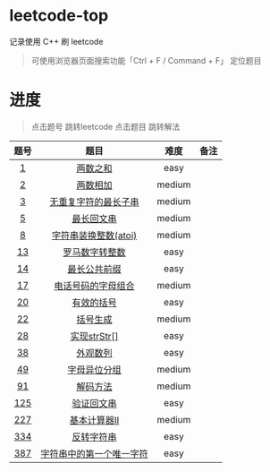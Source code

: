 # leetcode-top

记录使用 C++ 刷 leetcode

> 可使用浏览器页面搜索功能「Ctrl + F / Command + F」 定位题目

# 进度

> 点击题号 跳转leetcode
> 点击题目 跳转解法

|                             题号                             |                   题目                    |  难度  | 备注 |
| :----------------------------------------------------------: | :---------------------------------------: | :----: | :--: |
|        [1](https://leetcode-cn.com/problems/two-sum/)        |          [两数之和](/easy/1.cpp)          |  easy  |      |
|    [2](https://leetcode-cn.com/problems/add-two-numbers/)    |         [两数相加](/medium/2.cpp)         | medium |      |
| [3](https://leetcode-cn.com/problems/longest-substring-without-repeating-characters/) |   [无重复字符的最长子串](/medium/3.cpp)   | medium |      |
| [5](https://leetcode-cn.com/problems/longest-palindromic-substring/) |        [最长回文串](/medium/5.cpp)        | medium |      |
| [8](https://leetcode-cn.com/problems/string-to-integer-atoi/) |   [字符串装换整数(atoi)](/medium/8.cpp)   | medium |      |
|   [13](https://leetcode-cn.com/problems/roman-to-integer/)   |     [罗马数字转整数](/medium/13.cpp)      |  easy  |      |
| [14](https://leetcode-cn.com/problems/longest-common-prefix/) |       [最长公共前缀](/easy/14.cpp)        |  easy  |      |
| [17](https://leetcode-cn.com/problems/letter-combinations-of-a-phone-number/) |   [电话号码的字母组合](/medium/17.cpp)    | medium |      |
|  [20](https://leetcode-cn.com/problems/valid-parentheses/)   |        [有效的括号](/easy/20.cpp)         |  easy  |      |
| [22](https://leetcode-cn.com/problems/generate-parentheses/) |        [括号生成](/medium/22.cpp)         | medium |      |
|   [28](https://leetcode-cn.com/problems/implement-strstr/)   |       [实现strStr[]](/easy/28.cpp)        |  easy  |      |
|    [38](https://leetcode-cn.com/problems/count-and-say/)     |         [外观数列](/easy/38.cpp)          |  easy  |      |
|    [49](https://leetcode-cn.com/problems/group-anagrams/)    |      [字母异位分组](/mediun/49.cpp)       | medium |      |
|     [91](https://leetcode-cn.com/problems/decode-ways/)      |        [解码方法](/medium/91.cpp)         | medium |      |
|  [125](https://leetcode-cn.com/problems/valid-palindrome/)   |        [验证回文串](/easy/125.cpp)        |  easy  |      |
| [227](https://leetcode-cn.com/problems/basic-calculator-ii/) |      [基本计算器II](/medium/227.cpp)      | medium |      |
|   [334](https://leetcode-cn.com/problems/reverse-string/)    |        [反转字符串](/easy/334.cpp)        |  easy  |      |
| [387](https://leetcode-cn.com/problems/first-unique-character-in-a-string/) | [字符串中的第一个唯一字符](/easy/387.cpp) |  easy  |      |


